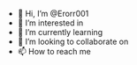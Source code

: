 - 👋 Hi, I’m @Erorr001
- 👀 I’m interested in  
- 🌱 I’m currently learning  
- 💞️ I’m looking to collaborate on
- 📫 How to reach me   

